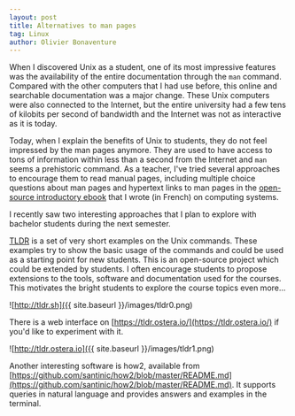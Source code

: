 ```yaml
---
layout: post
title: Alternatives to man pages
tag: Linux
author: Olivier Bonaventure
---
```


When I discovered Unix as a student, one of its most impressive features was 
the availability of the entire documentation through the `man` command. Compared with the other computers that I had use before, this online and searchable 
documentation was a major change. These Unix computers were also connected to 
the Internet, but the entire university had a few tens of kilobits per second of bandwidth and the Internet was not as interactive as it is today.

Today, when I explain the benefits of Unix to students, they do not feel
impressed by the man pages anymore. They are used to have access to tons of
information within less than a second from the Internet and `man` seems a
prehistoric command. As a teacher, I've tried several approaches to encourage
them to read manual pages, including multiple choice questions about man
pages and hypertext links to man pages in the [open-source introductory ebook](https://sites.uclouvain.be/SystInfo) that I wrote (in French) on computing systems.

I recently saw two interesting approaches that I plan to explore with bachelor students during the next semester.

[TLDR](http://tldr.sh) is a set of very short examples on the Unix commands. 
These examples try to show the basic usage of the commands and could be
used as a starting point for new students. This is an open-source project which could be extended by students. I often encourage students to propose extensions to the tools, software and documentation used for the courses. This motivates the bright students to explore the course topics even more...

![http://tldr.sh]({{ site.baseurl }}/images/tldr0.png)

There is a web interface on [https://tldr.ostera.io/](https://tldr.ostera.io/) if you'd like to experiment with it.


![http://tldr.ostera.io]({{ site.baseurl }}/images/tldr1.png)

Another interesting software is how2, available from [https://github.com/santinic/how2/blob/master/README.md](https://github.com/santinic/how2/blob/master/README.md). It supports queries in natural language and provides answers and examples in the terminal.